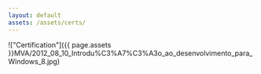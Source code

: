 ```yaml
---
layout: default
assets: /assets/certs/
---
```

!["Certification"]({{ page.assets }}MVA/2012_08_10_Introdu%C3%A7%C3%A3o_ao_desenvolvimento_para_Windows_8.jpg)
